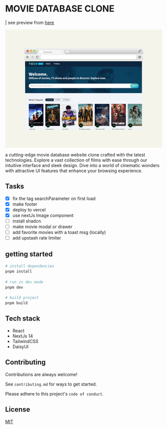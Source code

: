 # MOVIE DATABASE CLONE

| see preview from [here](https://movies-hazel-gamma.vercel.app/)

<img style="display: block;" src="./mockup.jpeg" alt="movies database clone preview" />

a cutting-edge movie database website clone crafted with the latest technologies. Explore a vast collection of films with ease through our intuitive interface and sleek design. Dive into a world of cinematic wonders with attractive UI features that enhance your browsing experience.

## Tasks

- [x] fix the tag searchParameter on first load
- [x] make footer
- [x] deploy to vercel <!-- after changing some vercel build folder -->
- [x] use nextJs Image component
- [ ] install shadcn
- [ ] make movie modal or drawer
- [ ] add favorite movies with a toast msg (locally)
- [ ] add upstash rate limiter

## getting started

```bash
# install dependencies
pnpm install

# run in dev mode
pnpm dev

# build project
pnpm build
```

## Tech stack

- React
- NextJs 14
- TailwindCSS
- DaisyUI

## Contributing

Contributions are always welcome!

See `contributing.md` for ways to get started.

Please adhere to this project's `code of conduct`.

## License

[MIT](https://choosealicense.com/licenses/mit/)
